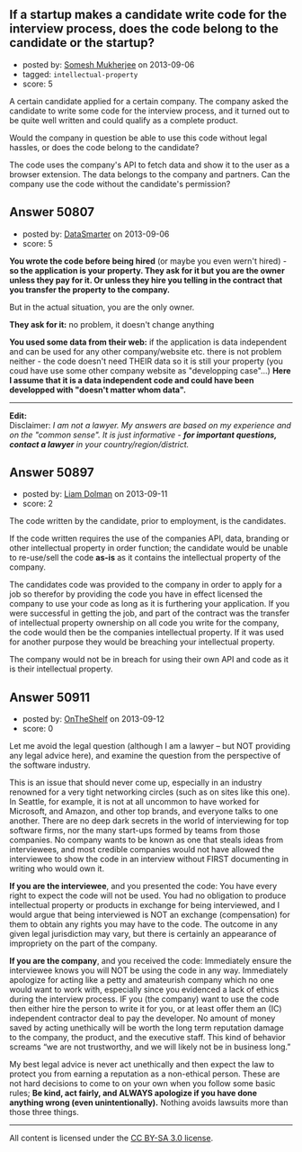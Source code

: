 ## If a startup makes a candidate write code for the interview process, does the code belong to the candidate or the startup?

- posted by: [Somesh Mukherjee](https://stackexchange.com/users/-1/16623-somesh-mukherjee) on 2013-09-06
- tagged: `intellectual-property`
- score: 5

A certain candidate applied for a certain company. The company asked the candidate to write some code for the interview process, and it turned out to be quite well written and could qualify as a complete product.

Would the company in question be able to use this code without legal hassles, or does the code belong to the candidate? 

The code uses the company's API to fetch data and show it to the user as a browser extension. The data belongs to the company and partners. Can the company use the code without the candidate's permission?


## Answer 50807

- posted by: [DataSmarter](https://stackexchange.com/users/-1/27274-datasmarter) on 2013-09-06
- score: 5

**You wrote the code before being hired** (or maybe you even wern't hired) - **so the application is your property. They ask for it but you are the owner unless they pay for it. Or unless they hire you telling in the contract that you transfer the property to the company.**

But in the actual situation, you are the only owner. 

**They ask for it:** no problem, it doesn't change anything

**You used some data from their web:** if the application is data independent and can be used for any other company/website etc. there is not problem neither - the code doesn't need THEIR data so it is still your property (you coud have use some other company website as "developping case"...) **Here I assume that it is a data independent code and could have been developped with "doesn't matter whom data".** 
- - -
**Edit:**  
Disclaimer: *I am not a lawyer. My answers are based on my experience and on the "common sense". It is just informative - **for important questions, contact a lawyer** in your country/region/district.*


## Answer 50897

- posted by: [Liam Dolman](https://stackexchange.com/users/-1/27824-liam-dolman) on 2013-09-11
- score: 2

The code written by the candidate, prior to employment, is the candidates.

If the code written requires the use of the companies API, data, branding or other intellectual property in order function; the candidate would be unable to re-use/sell the code **as-is** as it contains the intellectual property of the company. 

The candidates code was provided to the company in order to apply for a job so therefor by providing the code you have in effect licensed the company to use your code as long as it is furthering your application. If you were successful in getting the job, and part of the contract was the transfer of intellectual property ownership on all code you write for the company, the code would then be the companies intellectual property. If it was used for another purpose they would be breaching your intellectual property.

The company would not be in breach for using their own API and code as it is their intellectual property.  


## Answer 50911

- posted by: [OnTheShelf](https://stackexchange.com/users/-1/17699-ontheshelf) on 2013-09-12
- score: 0

Let me avoid the legal question (although I am a lawyer – but NOT providing any legal advice here), and examine the question from the perspective of the software industry.

This is an issue that should never come up, especially in an industry renowned for a very tight networking circles (such as on sites like this one). In Seattle, for example, it is not at all uncommon to have worked for Microsoft, and Amazon, and other top brands, and everyone talks to one another.  There are no deep dark secrets in the world of interviewing for top software firms, nor the many start-ups formed by teams from those companies. No company wants to be known as one that steals ideas from interviewees, and most credible companies would not have allowed the interviewee to show the code in an interview without FIRST documenting in writing who would own it.

**If you are the interviewee**, and you presented the code:  You have every right to expect the code will not be used. You had no obligation to produce intellectual property or products in exchange for being interviewed, and I would argue that being interviewed is NOT an exchange (compensation) for them to obtain any rights you may have to the code. The outcome in any given legal jurisdiction may vary, but there is certainly an appearance of impropriety on the part of the company.

**If you are the company**, and you received the code:  Immediately ensure the interviewee knows you will NOT be using the code in any way. Immediately apologize for acting like a petty and amateurish company which no one would want to work with, especially since you evidenced a lack of ethics during the interview process.  IF you (the company) want to use the code then either hire the person to write it for you, or at least offer them an (IC) independent contractor deal to pay the developer. No amount of money saved by acting unethically will be worth the long term reputation damage to the company, the product, and the executive staff. This kind of behavior screams “we are not trustworthy, and we will likely not be in business long.”

My best legal advice is never act unethically and then expect the law to protect you from earning a reputation as a non-ethical person.  These are not hard decisions to come to on your own when you follow some basic rules; **Be kind, act fairly, and ALWAYS apologize if you have done anything wrong (even unintentionally).** Nothing avoids lawsuits more than those three things.




---

All content is licensed under the [CC BY-SA 3.0 license](https://creativecommons.org/licenses/by-sa/3.0/).
